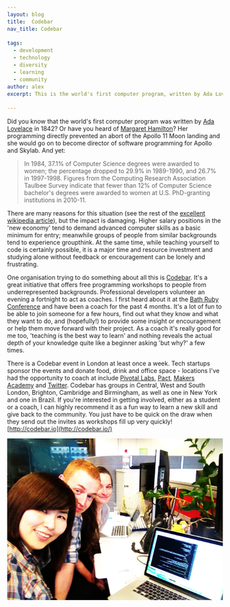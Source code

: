 ```yaml
---
layout: blog
title:  Codebar
nav_title: Codebar

tags:
  - development
  - technology
  - diversity
  - learning
  - community
author: alex
excerpt: This is the world's first computer program, written by Ada Lovelace in 1842. And this is Margaret Hamilton standing next to a printout of the actual Apollo Guidance Computer source code. Her programming directly prevented an abort of the Apollo 11 Moon landing...

---
```



Did you know that the world's first computer program was written by [Ada Lovelace](https://en.wikipedia.org/wiki/Ada_Lovelace) in 1842? Or have you heard of [Margaret Hamilton](https://en.wikipedia.org/wiki/Margaret_Hamilton_(scientist))? Her programming directly prevented an abort of the Apollo 11 Moon landing and she would go on to become director of software programming for Apollo and Skylab. And yet:

> In 1984, 37.1% of Computer Science degrees were awarded to women; the percentage dropped to 29.9% in 1989-1990, and 26.7% in 1997-1998. Figures from the Computing Research Association Taulbee Survey indicate that fewer than 12% of Computer Science bachelor's degrees were awarded to women at U.S. PhD-granting institutions in 2010-11.

There are many reasons for this situation (see the rest of the [excellent wikipedia article](https://en.wikipedia.org/wiki/Women_in_computing)), but the impact is damaging. Higher salary positions in the 'new economy' tend to demand advanced computer skills as a basic minimum for entry; meanwhile groups of people from similar backgrounds tend to experience groupthink. At the same time, while teaching yourself to code is certainly possible, it is a major time and resource investment and studying alone without feedback or encouragement can be lonely and frustrating.

One organisation trying to do something about all this is [Codebar](http://codebar.io/). It's a great initiative that offers free programming workshops to people from underrepresented backgrounds. Professional developers volunteer an evening a fortnight to act as coaches. I first heard about it at the [Bath Ruby Conference](http://2015.bathruby.org/) and have been a coach for the past 4 months. It's a lot of fun to be able to join someone for a few hours, find out what they know and what they want to do, and (hopefully!) to provide some insight or encouragement or help them move forward with their project. As a coach it's really good for me too, 'teaching is the best way to learn' and nothing reveals the actual depth of your knowledge quite like a beginner asking 'but why?' a few times.

There is a Codebar event in London at least once a week. Tech startups sponsor the events and donate food, drink and office space - locations I've had the opportunity to coach at include [Pivotal Labs](http://pivotallabs.com/), [Pact](https://www.pactcoffee.com/), [Makers Academy](http://makersacademy.com/) and [Twitter](https://twitter.com/). Codebar has groups in Central, West and South London, Brighton, Cambridge and Birmingham, as well as one in New York and one in Brazil. If you're interested in getting involved, either as a student or a coach, I can highly recommend it as a fun way to learn a new skill and give back to the community. You just have to be quick on the draw when they send out the invites as workshops fill up very quickly! [http://codebar.io](http://codebar.io/)

![Alex with two students](/images/blog/alex/codebar.jpg)
